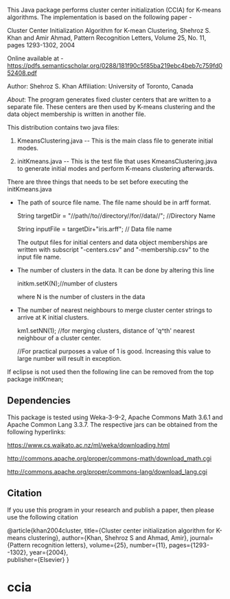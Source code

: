 This Java package performs cluster center initialization (CCIA) for K-means algorithms. The implementation is based on the following paper - 

Cluster Center Initialization Algorithm for K-mean Clustering, Shehroz S. Khan and Amir Ahmad, Pattern Recognition Letters, Volume 25, No. 11, pages 1293-1302, 2004 

Online available at - https://pdfs.semanticscholar.org/0288/181f90c5f85ba219ebc4beb7c759fd052408.pdf

Author: Shehroz S. Khan
Affiliation: University of Toronto, Canada

*About*: The program generates fixed cluster centers that are written to a separate file. These centers are then used by K-means clustering and the data object membership is written in another file. 

This distribution contains two java files:

1. KmeansClustering.java -- This is the main class file to generate initial modes.

2. initKmeans.java -- This is the test file that uses KmeansClustering.java to generate initial modes and perform K-means clustering afterwards.

There are three things that needs to be set before executing the initKmeans.java 

- The path of source file name. The file name should be in arff format.

	String targetDir = "//path//to//directory//for//data//"; //Directory Name

	String inputFile =  targetDir+"iris.arff"; // Data file name
	
	The output files for initial centers and data object memberships are written with subscript "-centers.csv" and "-membership.csv" to the input file name.
			
- The number of clusters in the data. It can be done by altering this line 

	initkm.setK(N);//number of clusters

	where N is the number of clusters in the data
  
- The number of nearest neighbours to merge cluster center strings to arrive at K initial clusters.
	
	km1.setNN(1); //for merging clusters, distance of 'q^th' nearest neighbour of a cluster center.
	
	//For practical purposes a value of 1 is good. Increasing this value to large number will result in exception.
	
If eclipse is not used then the following line can be removed from the top
package initKmean;

Dependencies
------------
This package is tested using Weka-3-9-2, Apache Commons Math 3.6.1 and Apache Common Lang 3.3.7. The respective jars can be obtained from the following hyperlinks:

https://www.cs.waikato.ac.nz/ml/weka/downloading.html

http://commons.apache.org/proper/commons-math/download_math.cgi

http://commons.apache.org/proper/commons-lang/download_lang.cgi

Citation
---------
If you use this program in your research and publish a paper, then please use the following citation

@article{khan2004cluster,
  title={Cluster center initialization algorithm for K-means clustering},
  author={Khan, Shehroz S and Ahmad, Amir},
  journal={Pattern recognition letters},
  volume={25},
  number={11},
  pages={1293--1302},
  year={2004},  
  publisher={Elsevier}
}

		
# ccia
